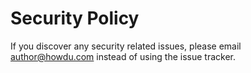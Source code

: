 # Security Policy

If you discover any security related issues, please email author@howdu.com instead of using the issue tracker.
